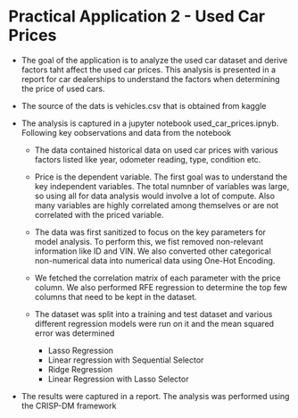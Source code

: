 # Practical Application 2 - Used Car Prices

- The goal of the application is to analyze the used car dataset and derive factors taht affect the used car prices. This analysis is presented in a report for car dealerships to understand the factors when determining the price of used cars.

- The source of the dats is vehicles.csv that is obtained from kaggle

- The analysis is captured in a jupyter notebook used_car_prices.ipnyb. Following key oobservations and data from the notebook

  - The data contained historical data on used car prices with various factors listed like year, odometer reading, type, condition etc.

  - Price is the dependent variable. The first goal was to understand the key independent variables. The total numnber of variables was large, so using all for data analysis would involve a lot of compute. Also many variables are highly correlated among themselves or are not correlated with the priced variable.

  - The data was first sanitized to focus on the key parameters for model analysis. To perform this, we fist removed non-relevant information like ID and VIN. We also converted other categorical non-numerical data into numerical data using One-Hot Encoding.

  - We fetched the correlation matrix of each parameter with the price column. We also performed RFE regression to determine the top few columns that need to be kept in the dataset.

  - The dataset was split into a training and test dataset and various different regression models were run on it and the mean squared error was determined
    - Lasso Regression
    - Linear regression with Sequential Selector
    - Ridge Regression
    - Linear Regression with Lasso Selector

- The results were captured in a report. The analysis was performed using the CRISP-DM framework


